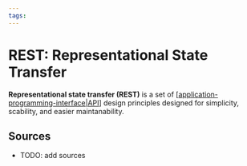 ```yaml
---
tags:
---
```


# REST: Representational State Transfer

**Representational state transfer (REST)** is a set of [[application-programming-interface|API]] design principles designed for simplicity, scability, and easier maintanability.

## Sources

- TODO: add sources

[//begin]: # "Autogenerated link references for markdown compatibility"
[application-programming-interface|API]: application-programming-interface "Application Programming Interface (API)"
[//end]: # "Autogenerated link references"
